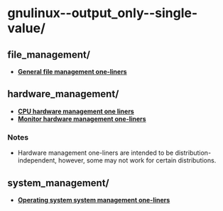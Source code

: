 
# gnulinux--output_only--single-value/

## file_management/

* [**General file management one-liners**](file_management/general-file-management.one-liners)

## hardware_management/

* [**CPU hardware management one liners**](hardware_management/cpu-hardware-management.one-liners)
* [**Monitor hardware management one-liners**](hardware_management/monitor-hardware-management.one-liners)

### Notes

* Hardware management one-liners are intended to be distribution-independent, however, some may not work for certain
distributions.

## system_management/

* [**Operating system system management one-liners**](system_management/operating-system-system-management.one-liners)

